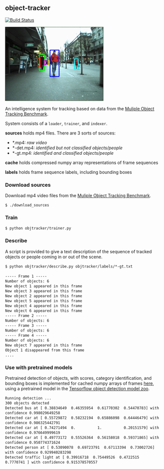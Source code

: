 object-tracker
---
[![Build Status](https://travis-ci.org/4d55397500/object-tracker.svg?branch=master)](https://travis-ci.org/4d55397500/object-tracker)

![Alt Text](./sample.gif)

An intelligence system for tracking based on data from the [Muliple Object Tracking Benchmark](https://motchallenge.net/).

System consists of a `loader`, `trainer`, and `indexer`.


**sources** holds mp4 files. There are 3 sorts of sources:

 * *.mp4: *raw video*
 * *-det.mp4: *identified but not classified objects/people*
 * *-gt.mp4: *identified and classified objects/people*


**cache** holds compressed numpy array representations of frame sequences


**labels** holds frame sequence labels, including bounding boxes


### Download sources

Download mp4 video files from the [Muliple Object Tracking Benchmark](https://motchallenge.net/).

```
$ ./download_sources
```
### Train

```
$ python objtracker/trainer.py
```

### Describe

A script is provided to give a text description of the sequence of tracked objects or people coming in or out of the scene.

```
$ python objtracker/describe.py objtracker/labels/*-gt.txt

----- Frame 1 -----
Number of objects: 6
New object 1 appeared in this frame
New object 3 appeared in this frame
New object 2 appeared in this frame
New object 5 appeared in this frame
New object 4 appeared in this frame
New object 6 appeared in this frame
----- Frame 2 -----
Number of objects: 6
----- Frame 3 -----
Number of objects: 6
----- Frame 4 -----
Number of objects: 6
New object 7 appeared in this frame
Object 1 disappeared from this frame
....
```

### Use with pretrained models

Pretrained detection of objects, with scores, category identification, and bounding boxes is implemented for cached numpy arrays of frames [here](objtracker/pretrained.py), using a pretrained model in the [Tensorflow object detection model zoo](https://github.com/tensorflow/models/blob/master/research/object_detection/g3doc/detection_model_zoo.md).

```
Running detection ...
300 objects detected
Detected bus at [ 0.38834649  0.46355954  0.61770302  0.54470783] with confidence 0.998029649258
Detected car at [ 0.55729872  0.58232194  0.65886098  0.64446479] with confidence 0.986325442791
Detected car at [ 0.74271494  0.          1.          0.20151579] with confidence 0.976649999619
Detected car at [ 0.49773172  0.55526364  0.56158018  0.59371865] with confidence 0.950774371624
Detected person at [ 0.53090078  0.69723791  0.67113394  0.73002726] with confidence 0.929940283298
Detected traffic light at [ 0.39916718  0.75449526  0.4722515   0.7770741 ] with confidence 0.915378570557

```